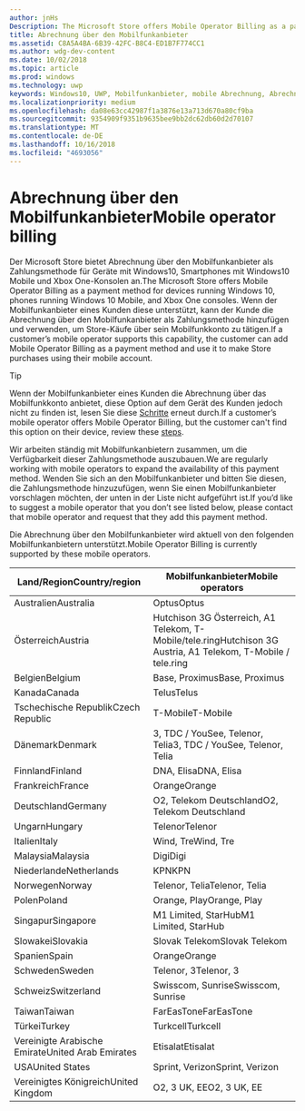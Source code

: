 ```yaml
---
author: jnHs
Description: The Microsoft Store offers Mobile Operator Billing as a payment method for mobile operators who support this capability.
title: Abrechnung über den Mobilfunkanbieter
ms.assetid: C8A5A4BA-6B39-42FC-B8C4-ED1B7F774CC1
ms.author: wdg-dev-content
ms.date: 10/02/2018
ms.topic: article
ms.prod: windows
ms.technology: uwp
keywords: Windows10, UWP, Mobilfunkanbieter, mobile Abrechnung, Abrechnung über den Mobilfunkanbieter
ms.localizationpriority: medium
ms.openlocfilehash: da08e63cc42987f1a3876e13a713d670a80cf9ba
ms.sourcegitcommit: 9354909f9351b9635bee9bb2dc62db60d2d70107
ms.translationtype: MT
ms.contentlocale: de-DE
ms.lasthandoff: 10/16/2018
ms.locfileid: "4693056"
---
```

# <a name="mobile-operator-billing"></a><span data-ttu-id="fb501-103">Abrechnung über den Mobilfunkanbieter</span><span class="sxs-lookup"><span data-stu-id="fb501-103">Mobile operator billing</span></span>


<span data-ttu-id="fb501-104">Der Microsoft Store bietet Abrechnung über den Mobilfunkanbieter als Zahlungsmethode für Geräte mit Windows10, Smartphones mit Windows10 Mobile und Xbox One-Konsolen an.</span><span class="sxs-lookup"><span data-stu-id="fb501-104">The Microsoft Store offers Mobile Operator Billing as a payment method for devices running Windows 10, phones running Windows 10 Mobile, and Xbox One consoles.</span></span> <span data-ttu-id="fb501-105">Wenn der Mobilfunkanbieter eines Kunden diese unterstützt, kann der Kunde die Abrechnung über den Mobilfunkanbieter als Zahlungsmethode hinzufügen und verwenden, um Store-Käufe über sein Mobilfunkkonto zu tätigen.</span><span class="sxs-lookup"><span data-stu-id="fb501-105">If a customer’s mobile operator supports this capability, the customer can add Mobile Operator Billing as a payment method and use it to make Store purchases using their mobile account.</span></span>

> [!TIP]
>  <span data-ttu-id="fb501-106">Wenn der Mobilfunkanbieter eines Kunden die Abrechnung über das Mobilfunkkonto anbietet, diese Option auf dem Gerät des Kunden jedoch nicht zu finden ist, lesen Sie diese [Schritte](http://go.microsoft.com/fwlink/p/?LinkId=523993) erneut durch.</span><span class="sxs-lookup"><span data-stu-id="fb501-106">If a customer’s mobile operator offers Mobile Operator Billing, but the customer can't find this option on their device, review these [steps](http://go.microsoft.com/fwlink/p/?LinkId=523993).</span></span>

<span data-ttu-id="fb501-107">Wir arbeiten ständig mit Mobilfunkanbietern zusammen, um die Verfügbarkeit dieser Zahlungsmethode auszubauen.</span><span class="sxs-lookup"><span data-stu-id="fb501-107">We are regularly working with mobile operators to expand the availability of this payment method.</span></span> <span data-ttu-id="fb501-108">Wenden Sie sich an den Mobilfunkanbieter und bitten Sie diesen, die Zahlungsmethode hinzuzufügen, wenn Sie einen Mobilfunkanbieter vorschlagen möchten, der unten in der Liste nicht aufgeführt ist.</span><span class="sxs-lookup"><span data-stu-id="fb501-108">If you’d like to suggest a mobile operator that you don’t see listed below, please contact that mobile operator and request that they add this payment method.</span></span>

<span data-ttu-id="fb501-109">Die Abrechnung über den Mobilfunkanbieter wird aktuell von den folgenden Mobilfunkanbietern unterstützt.</span><span class="sxs-lookup"><span data-stu-id="fb501-109">Mobile Operator Billing is currently supported by these mobile operators.</span></span>

| <span data-ttu-id="fb501-110">Land/Region</span><span class="sxs-lookup"><span data-stu-id="fb501-110">Country/region</span></span>  | <span data-ttu-id="fb501-111">Mobilfunkanbieter</span><span class="sxs-lookup"><span data-stu-id="fb501-111">Mobile operators</span></span>                 |
|-----------------|----------------------------------|
| <span data-ttu-id="fb501-112">Australien</span><span class="sxs-lookup"><span data-stu-id="fb501-112">Australia</span></span>       | <span data-ttu-id="fb501-113">Optus</span><span class="sxs-lookup"><span data-stu-id="fb501-113">Optus</span></span>                            |
| <span data-ttu-id="fb501-114">Österreich</span><span class="sxs-lookup"><span data-stu-id="fb501-114">Austria</span></span>         | <span data-ttu-id="fb501-115">Hutchison 3G Österreich, A1 Telekom, T-Mobile/tele.ring</span><span class="sxs-lookup"><span data-stu-id="fb501-115">Hutchison 3G Austria, A1 Telekom, T-Mobile / tele.ring</span></span>  |
| <span data-ttu-id="fb501-116">Belgien</span><span class="sxs-lookup"><span data-stu-id="fb501-116">Belgium</span></span>         | <span data-ttu-id="fb501-117">Base, Proximus</span><span class="sxs-lookup"><span data-stu-id="fb501-117">Base, Proximus</span></span>                   |
| <span data-ttu-id="fb501-118">Kanada</span><span class="sxs-lookup"><span data-stu-id="fb501-118">Canada</span></span>          | <span data-ttu-id="fb501-119">Telus</span><span class="sxs-lookup"><span data-stu-id="fb501-119">Telus</span></span>                            |
| <span data-ttu-id="fb501-120">Tschechische Republik</span><span class="sxs-lookup"><span data-stu-id="fb501-120">Czech Republic</span></span>  | <span data-ttu-id="fb501-121">T-Mobile</span><span class="sxs-lookup"><span data-stu-id="fb501-121">T-Mobile</span></span>                         |
| <span data-ttu-id="fb501-122">Dänemark</span><span class="sxs-lookup"><span data-stu-id="fb501-122">Denmark</span></span>         | <span data-ttu-id="fb501-123">3, TDC / YouSee, Telenor, Telia</span><span class="sxs-lookup"><span data-stu-id="fb501-123">3, TDC / YouSee, Telenor, Telia</span></span>  |
| <span data-ttu-id="fb501-124">Finnland</span><span class="sxs-lookup"><span data-stu-id="fb501-124">Finland</span></span>         | <span data-ttu-id="fb501-125">DNA, Elisa</span><span class="sxs-lookup"><span data-stu-id="fb501-125">DNA, Elisa</span></span>                       |
| <span data-ttu-id="fb501-126">Frankreich</span><span class="sxs-lookup"><span data-stu-id="fb501-126">France</span></span>          | <span data-ttu-id="fb501-127">Orange</span><span class="sxs-lookup"><span data-stu-id="fb501-127">Orange</span></span>                           |
| <span data-ttu-id="fb501-128">Deutschland</span><span class="sxs-lookup"><span data-stu-id="fb501-128">Germany</span></span>         | <span data-ttu-id="fb501-129">O2, Telekom Deutschland</span><span class="sxs-lookup"><span data-stu-id="fb501-129">O2, Telekom Deutschland</span></span>          |
| <span data-ttu-id="fb501-130">Ungarn</span><span class="sxs-lookup"><span data-stu-id="fb501-130">Hungary</span></span>         | <span data-ttu-id="fb501-131">Telenor</span><span class="sxs-lookup"><span data-stu-id="fb501-131">Telenor</span></span>                          |
| <span data-ttu-id="fb501-132">Italien</span><span class="sxs-lookup"><span data-stu-id="fb501-132">Italy</span></span>           | <span data-ttu-id="fb501-133">Wind, Tre</span><span class="sxs-lookup"><span data-stu-id="fb501-133">Wind, Tre</span></span>                        |
| <span data-ttu-id="fb501-134">Malaysia</span><span class="sxs-lookup"><span data-stu-id="fb501-134">Malaysia</span></span>        | <span data-ttu-id="fb501-135">Digi</span><span class="sxs-lookup"><span data-stu-id="fb501-135">Digi</span></span>                             |
| <span data-ttu-id="fb501-136">Niederlande</span><span class="sxs-lookup"><span data-stu-id="fb501-136">Netherlands</span></span>     | <span data-ttu-id="fb501-137">KPN</span><span class="sxs-lookup"><span data-stu-id="fb501-137">KPN</span></span>                              |
| <span data-ttu-id="fb501-138">Norwegen</span><span class="sxs-lookup"><span data-stu-id="fb501-138">Norway</span></span>          | <span data-ttu-id="fb501-139">Telenor, Telia</span><span class="sxs-lookup"><span data-stu-id="fb501-139">Telenor, Telia</span></span>                   |
| <span data-ttu-id="fb501-140">Polen</span><span class="sxs-lookup"><span data-stu-id="fb501-140">Poland</span></span>          | <span data-ttu-id="fb501-141">Orange, Play</span><span class="sxs-lookup"><span data-stu-id="fb501-141">Orange, Play</span></span>                     |
| <span data-ttu-id="fb501-142">Singapur</span><span class="sxs-lookup"><span data-stu-id="fb501-142">Singapore</span></span>       | <span data-ttu-id="fb501-143">M1 Limited, StarHub</span><span class="sxs-lookup"><span data-stu-id="fb501-143">M1 Limited, StarHub</span></span>              |
| <span data-ttu-id="fb501-144">Slowakei</span><span class="sxs-lookup"><span data-stu-id="fb501-144">Slovakia</span></span>        | <span data-ttu-id="fb501-145">Slovak Telekom</span><span class="sxs-lookup"><span data-stu-id="fb501-145">Slovak Telekom</span></span>                   |
| <span data-ttu-id="fb501-146">Spanien</span><span class="sxs-lookup"><span data-stu-id="fb501-146">Spain</span></span>           | <span data-ttu-id="fb501-147">Orange</span><span class="sxs-lookup"><span data-stu-id="fb501-147">Orange</span></span>                           |
| <span data-ttu-id="fb501-148">Schweden</span><span class="sxs-lookup"><span data-stu-id="fb501-148">Sweden</span></span>          | <span data-ttu-id="fb501-149">Telenor, 3</span><span class="sxs-lookup"><span data-stu-id="fb501-149">Telenor, 3</span></span>                       |
| <span data-ttu-id="fb501-150">Schweiz</span><span class="sxs-lookup"><span data-stu-id="fb501-150">Switzerland</span></span>     | <span data-ttu-id="fb501-151">Swisscom, Sunrise</span><span class="sxs-lookup"><span data-stu-id="fb501-151">Swisscom, Sunrise</span></span>                |
| <span data-ttu-id="fb501-152">Taiwan</span><span class="sxs-lookup"><span data-stu-id="fb501-152">Taiwan</span></span>          | <span data-ttu-id="fb501-153">FarEasTone</span><span class="sxs-lookup"><span data-stu-id="fb501-153">FarEasTone</span></span>                       |
| <span data-ttu-id="fb501-154">Türkei</span><span class="sxs-lookup"><span data-stu-id="fb501-154">Turkey</span></span>          | <span data-ttu-id="fb501-155">Turkcell</span><span class="sxs-lookup"><span data-stu-id="fb501-155">Turkcell</span></span>                         |
| <span data-ttu-id="fb501-156">Vereinigte Arabische Emirate</span><span class="sxs-lookup"><span data-stu-id="fb501-156">United Arab Emirates</span></span> | <span data-ttu-id="fb501-157">Etisalat</span><span class="sxs-lookup"><span data-stu-id="fb501-157">Etisalat</span></span>                    |
| <span data-ttu-id="fb501-158">USA</span><span class="sxs-lookup"><span data-stu-id="fb501-158">United States</span></span>   | <span data-ttu-id="fb501-159">Sprint, Verizon</span><span class="sxs-lookup"><span data-stu-id="fb501-159">Sprint, Verizon</span></span>                  |
| <span data-ttu-id="fb501-160">Vereinigtes Königreich</span><span class="sxs-lookup"><span data-stu-id="fb501-160">United Kingdom</span></span>  | <span data-ttu-id="fb501-161">O2, 3 UK, EE</span><span class="sxs-lookup"><span data-stu-id="fb501-161">O2, 3 UK, EE</span></span>                     |

 



 


 

 




